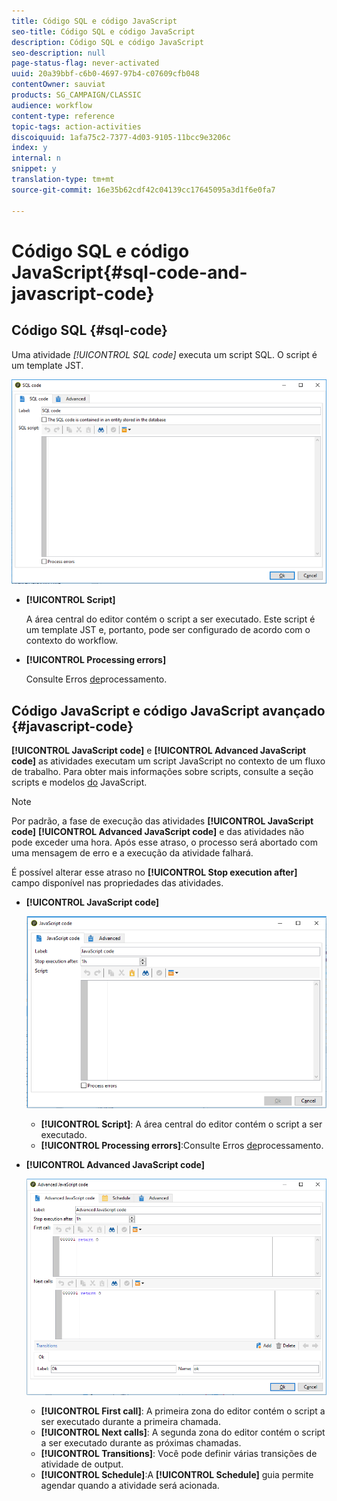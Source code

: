 ```yaml
---
title: Código SQL e código JavaScript
seo-title: Código SQL e código JavaScript
description: Código SQL e código JavaScript
seo-description: null
page-status-flag: never-activated
uuid: 20a39bbf-c6b0-4697-97b4-c07609cfb048
contentOwner: sauviat
products: SG_CAMPAIGN/CLASSIC
audience: workflow
content-type: reference
topic-tags: action-activities
discoiquuid: 1afa75c2-7377-4d03-9105-11bcc9e3206c
index: y
internal: n
snippet: y
translation-type: tm+mt
source-git-commit: 16e35b62cdf42c04139cc17645095a3d1f6e0fa7

---
```



# Código SQL e código JavaScript{#sql-code-and-javascript-code}

## Código SQL {#sql-code}

Uma atividade **[!UICONTROL SQL code*]* executa um script SQL. O script é um template JST.

![](assets/sql_code.png)

* **[!UICONTROL Script]**

   A área central do editor contém o script a ser executado. Este script é um template JST e, portanto, pode ser configurado de acordo com o contexto do workflow.

* **[!UICONTROL Processing errors]**

   Consulte Erros [de](../../workflow/using/monitoring-workflow-execution.md#processing-errors)processamento.

## Código JavaScript e código JavaScript avançado {#javascript-code}

**[!UICONTROL JavaScript code]** e **[!UICONTROL Advanced JavaScript code]** as atividades executam um script JavaScript no contexto de um fluxo de trabalho. Para obter mais informações sobre scripts, consulte a seção scripts e modelos [do](../../workflow/using/javascript-scripts-and-templates.md) JavaScript.

>[!NOTE]
>
>Por padrão, a fase de execução das atividades **[!UICONTROL JavaScript code]** **[!UICONTROL Advanced JavaScript code]** e das atividades não pode exceder uma hora. Após esse atraso, o processo será abortado com uma mensagem de erro e a execução da atividade falhará.
>
>É possível alterar esse atraso no **[!UICONTROL Stop execution after]** campo disponível nas propriedades das atividades.

* **[!UICONTROL JavaScript code]**

   ![](assets/javascript_code.png)

   * **[!UICONTROL Script]**: A área central do editor contém o script a ser executado.
   * **[!UICONTROL Processing errors]**:Consulte Erros [de](../../workflow/using/monitoring-workflow-execution.md#processing-errors)processamento.

* **[!UICONTROL Advanced JavaScript code]**

   ![](assets/advanced_javascript_code.png)

   * **[!UICONTROL First call]**: A primeira zona do editor contém o script a ser executado durante a primeira chamada.
   * **[!UICONTROL Next calls]**: A segunda zona do editor contém o script a ser executado durante as próximas chamadas.
   * **[!UICONTROL Transitions]**: Você pode definir várias transições de atividade de output.
   * **[!UICONTROL Schedule]**:A **[!UICONTROL Schedule]** guia permite agendar quando a atividade será acionada.
